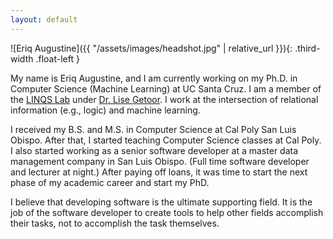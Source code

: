```yaml
---
layout: default
---
```


![Eriq Augustine]({{ "/assets/images/headshot.jpg" | relative_url }}){: .third-width .float-left }

My name is Eriq Augustine, and I am currently working on my Ph.D. in Computer Science (Machine Learning) at UC Santa Cruz.
I am a member of the [LINQS Lab](https://linqs.org) under [Dr. Lise Getoor](https://getoor.soe.ucsc.edu).
I work at the intersection of relational information (e.g., logic) and machine learning.

I received my B.S. and M.S. in Computer Science at Cal Poly San Luis Obispo.
After that, I started teaching Computer Science classes at Cal Poly.
I also started working as a senior software developer at a master data management company in San Luis Obispo.
(Full time software developer and lecturer at night.)
After paying off loans, it was time to start the next phase of my academic career and start my PhD.

I believe that developing software is the ultimate supporting field.
It is the job of the software developer to create tools to help other fields accomplish their tasks, not to accomplish the task themselves.
